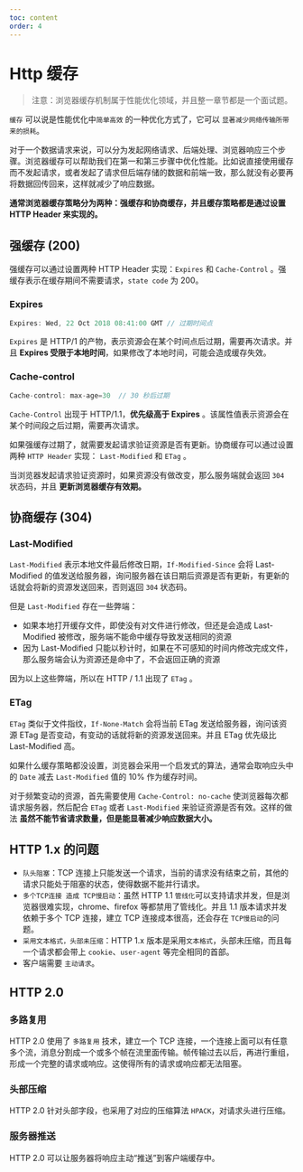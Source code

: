 ```yaml
---
toc: content
order: 4
---
```


# Http 缓存

> 注意：浏览器缓存机制属于性能优化领域，并且整一章节都是一个面试题。

`缓存` 可以说是性能优化中`简单高效` 的一种优化方式了，它可以 `显著减少网络传输所带来的损耗`。

对于一个数据请求来说，可以分为发起网络请求、后端处理、浏览器响应三个步骤。浏览器缓存可以帮助我们在第一和第三步骤中优化性能。比如说直接使用缓存而不发起请求，或者发起了请求但后端存储的数据和前端一致，那么就没有必要再将数据回传回来，这样就减少了响应数据。

**通常浏览器缓存策略分为两种：强缓存和协商缓存，并且缓存策略都是通过设置 HTTP Header 来实现的。**

## 强缓存 (200)

强缓存可以通过设置两种 HTTP Header 实现：`Expires` 和 `Cache-Control` 。强缓存表示在缓存期间不需要请求，`state code` 为 200。

### Expires

```js
Expires: Wed, 22 Oct 2018 08:41:00 GMT // 过期时间点
```

`Expires` 是 HTTP/1 的产物，表示资源会在某个时间点后过期，需要再次请求。并且 **Expires 受限于本地时间**，如果修改了本地时间，可能会造成缓存失效。

### Cache-control

```js
Cache-control: max-age=30  // 30 秒后过期
```

`Cache-Control` 出现于 HTTP/1.1，**优先级高于 Expires** 。该属性值表示资源会在某个时间段之后过期，需要再次请求。

如果强缓存过期了，就需要发起请求验证资源是否有更新。协商缓存可以通过设置两种 `HTTP Header` 实现： `Last-Modified` 和 `ETag` 。

当浏览器发起请求验证资源时，如果资源没有做改变，那么服务端就会返回 `304` 状态码，并且 **更新浏览器缓存有效期。**

## 协商缓存 (304)

### Last-Modified

`Last-Modified` 表示本地文件最后修改日期，`If-Modified-Since` 会将 Last-Modified 的值发送给服务器，询问服务器在该日期后资源是否有更新，有更新的话就会将新的资源发送回来，否则返回 `304` 状态码。

但是 `Last-Modified` 存在一些弊端：

-   如果本地打开缓存文件，即使没有对文件进行修改，但还是会造成 Last-Modified 被修改，服务端不能命中缓存导致发送相同的资源
-   因为 Last-Modified 只能以秒计时，如果在不可感知的时间内修改完成文件，那么服务端会认为资源还是命中了，不会返回正确的资源

因为以上这些弊端，所以在 HTTP / 1.1 出现了 `ETag` 。

### ETag

`ETag` 类似于文件指纹，`If-None-Match` 会将当前 ETag 发送给服务器，询问该资源 ETag 是否变动，有变动的话就将新的资源发送回来。并且 ETag 优先级比 Last-Modified 高。

如果什么缓存策略都没设置，浏览器会采用一个启发式的算法，通常会取响应头中的 `Date` 减去 `Last-Modified` 值的 10% 作为缓存时间。

对于频繁变动的资源，首先需要使用 `Cache-Control: no-cache` 使浏览器每次都请求服务器，然后配合 `ETag` 或者 `Last-Modified` 来验证资源是否有效。这样的做法 **虽然不能节省请求数量，但是能显著减少响应数据大小。**

## HTTP 1.x 的问题

-   `队头阻塞`：TCP 连接上只能发送一个请求，当前的请求没有结束之前，其他的请求只能处于阻塞的状态，使得数据不能并行请求。
-   `多个TCP连接 造成 TCP慢启动`：虽然 HTTP 1.1 `管线化`可以支持请求并发，但是浏览器很难实现，chrome、firefox 等都禁用了管线化。并且 1.1 版本请求并发依赖于多个 TCP 连接，建立 TCP 连接成本很高，还会存在 `TCP慢启动`的问题。
-   `采用文本格式，头部未压缩`：HTTP 1.x 版本是采用`文本格式`，头部未压缩，而且每一个请求都会带上 `cookie`、`user-agent` 等完全相同的首部。
-   客户端需要 `主动请求`。

## HTTP 2.0

### 多路复用

HTTP 2.0 使用了 `多路复用` 技术，建立一个 TCP 连接，一个连接上面可以有任意多个流，消息分割成一个或多个帧在流里面传输。帧传输过去以后，再进行重组，形成一个完整的请求或响应。这使得所有的请求或响应都无法阻塞。

### 头部压缩

HTTP 2.0 针对头部字段，也采用了对应的压缩算法 `HPACK`，对请求头进行压缩。

### 服务器推送

HTTP 2.0 可以让服务器将响应主动“推送”到客户端缓存中。
